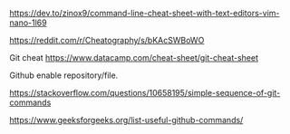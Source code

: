 
https://dev.to/zinox9/command-line-cheat-sheet-with-text-editors-vim-nano-1l69

https://reddit.com/r/Cheatography/s/bKAcSWBoWO

Git cheat 
https://www.datacamp.com/cheat-sheet/git-cheat-sheet

Github enable repository/file.

https://stackoverflow.com/questions/10658195/simple-sequence-of-git-commands

https://www.geeksforgeeks.org/list-useful-github-commands/

